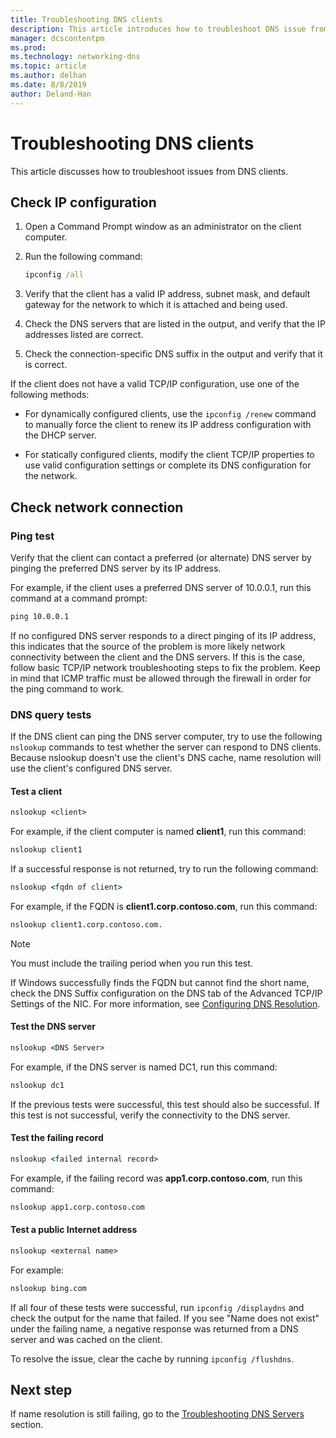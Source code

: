 ```yaml
---
title: Troubleshooting DNS clients
description: This article introduces how to troubleshoot DNS issue from client-side.
manager: dcscontentpm
ms.prod: 
ms.technology: networking-dns
ms.topic: article
ms.author: delhan
ms.date: 8/8/2019
author: Deland-Han
---
```


# Troubleshooting DNS clients

This article discusses how to troubleshoot issues from DNS clients.

## Check IP configuration

1. Open a Command Prompt window as an administrator on the client computer.

2. Run the following command:

   ```cmd
   ipconfig /all
   ```

3. Verify that the client has a valid IP address, subnet mask, and default gateway for the network to which it is attached and being used.

4. Check the DNS servers that are listed in the output, and verify that the IP addresses listed are correct.

5. Check the connection-specific DNS suffix in the output and verify that it is correct.

If the client does not have a valid TCP/IP configuration, use one of the following methods:

* For dynamically configured clients, use the `ipconfig /renew` command to manually force the client to renew its IP address configuration with the DHCP server.

* For statically configured clients, modify the client TCP/IP properties to use valid configuration settings or complete its DNS configuration for the network.

## Check network connection

### Ping test

Verify that the client can contact a preferred (or alternate) DNS server by pinging the preferred DNS server by its IP address.

For example, if the client uses a preferred DNS server of 10.0.0.1, run this command at a command prompt:

```cmd
ping 10.0.0.1
```

If no configured DNS server responds to a direct pinging of its IP address, this indicates that the source of the problem is more likely network connectivity between the client and the DNS servers. If this is the case, follow basic TCP/IP network troubleshooting steps to fix the problem. Keep in mind that ICMP traffic must be allowed through the firewall in order for the ping command to work.

### DNS query tests

If the DNS client can ping the DNS server computer, try to use the following `nslookup` commands to test whether the server can respond to DNS clients. Because nslookup doesn't use the client's DNS cache, name resolution will use the client's configured DNS server.

#### Test a client

```cmd
nslookup <client>
```
  
For example, if the client computer is named **client1**, run this command:
  
```cmd
nslookup client1
```
  
If a successful response is not returned, try to run the following command:
  
```cmd
nslookup <fqdn of client>
```
  
For example, if the FQDN is **client1.corp.contoso.com**, run this command:

```cmd
nslookup client1.corp.contoso.com.
```

> [!NOTE]
> You must include the trailing period when you run this test.

If Windows successfully finds the FQDN but cannot find the short name, check the DNS Suffix configuration on the DNS tab of the Advanced TCP/IP Settings of the NIC. For more information, see [Configuring DNS Resolution](https://docs.microsoft.com/previous-versions/tn-archive/dd163570(v=technet.10)#configuring-dns-resolution).

#### Test the DNS server

```cmd
nslookup <DNS Server>
```

For example, if the DNS server is named DC1, run this command:

```cmd
nslookup dc1
```
If the previous tests were successful, this test should also be successful. If this test is not successful, verify the connectivity to the DNS server.

#### Test the failing record

```cmd
nslookup <failed internal record>
```

For example, if the failing record was **app1.corp.contoso.com**, run this command:

```cmd
nslookup app1.corp.contoso.com
```

#### Test a public Internet address

```cmd
nslookup <external name>
```

For example: 
```cmd
nslookup bing.com
```

If all four of these tests were successful, run `ipconfig /displaydns` and check the output for the name that failed. If you see "Name does not exist" under the failing name, a negative response was returned from a DNS server and was cached on the client. 

To resolve the issue, clear the cache by running `ipconfig /flushdns`.

## Next step

If name resolution is still failing, go to the [Troubleshooting DNS Servers](troubleshoot-dns-server.md) section.
